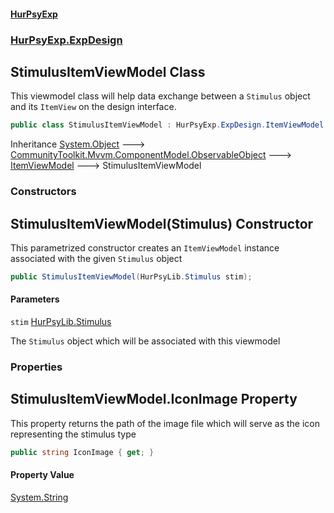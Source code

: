 #### [HurPsyExp](index.md 'index')
### [HurPsyExp.ExpDesign](HurPsyExp.ExpDesign.md 'HurPsyExp.ExpDesign')

## StimulusItemViewModel Class

This viewmodel class will help data exchange between a `Stimulus` object and its `ItemView` on the design interface.

```csharp
public class StimulusItemViewModel : HurPsyExp.ExpDesign.ItemViewModel
```

Inheritance [System.Object](https://docs.microsoft.com/en-us/dotnet/api/System.Object 'System.Object') &#129106; [CommunityToolkit.Mvvm.ComponentModel.ObservableObject](https://docs.microsoft.com/en-us/dotnet/api/CommunityToolkit.Mvvm.ComponentModel.ObservableObject 'CommunityToolkit.Mvvm.ComponentModel.ObservableObject') &#129106; [ItemViewModel](HurPsyExp.ExpDesign.ItemViewModel.md 'HurPsyExp.ExpDesign.ItemViewModel') &#129106; StimulusItemViewModel
### Constructors

<a name='HurPsyExp.ExpDesign.StimulusItemViewModel.StimulusItemViewModel(HurPsyLib.Stimulus)'></a>

## StimulusItemViewModel(Stimulus) Constructor

This parametrized constructor creates an `ItemViewModel` instance associated with the given `Stimulus` object

```csharp
public StimulusItemViewModel(HurPsyLib.Stimulus stim);
```
#### Parameters

<a name='HurPsyExp.ExpDesign.StimulusItemViewModel.StimulusItemViewModel(HurPsyLib.Stimulus).stim'></a>

`stim` [HurPsyLib.Stimulus](https://docs.microsoft.com/en-us/dotnet/api/HurPsyLib.Stimulus 'HurPsyLib.Stimulus')

The `Stimulus` object which will be associated with this viewmodel
### Properties

<a name='HurPsyExp.ExpDesign.StimulusItemViewModel.IconImage'></a>

## StimulusItemViewModel.IconImage Property

This property returns the path of the image file which will serve as the icon representing the stimulus type

```csharp
public string IconImage { get; }
```

#### Property Value
[System.String](https://docs.microsoft.com/en-us/dotnet/api/System.String 'System.String')